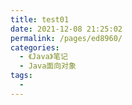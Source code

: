 ```yaml
---
title: test01
date: 2021-12-08 21:25:02
permalink: /pages/ed8960/
categories:
  - 《Java》笔记
  - Java面向对象
tags:
  - 
---
```

